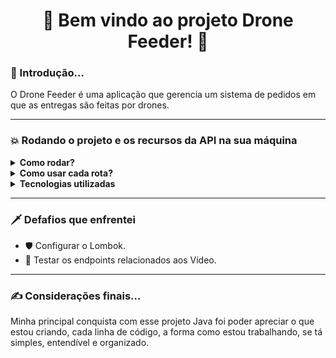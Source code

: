 <h1 align="center">🚀 Bem vindo ao projeto Drone Feeder! 🚀</h1>

<h3>🥱 Introdução...</h3>

<p>O Drone Feeder é uma aplicação que gerencia um sistema de pedidos em que as entregas são feitas por drones.</p>

---

<h3>💥 Rodando o projeto e os recursos da API na sua máquina </h3>

<details>

<summary><strong>Como rodar?</strong></summary>

1. Clone o repositório com o comando:
  - `git clone git@github.com:abnerferreiradesousa/drone-feeder.git`;
    - Entre na pasta do repositório:
      - `cd drone-feeder`
2. Inicie a aplicação com o comando:
 - `docker-compose up -d --build`
   - *Obs: Este comando será responsável por criar dois cointainers docker: um para iniciar banco de dados e outro para subir a API e disponilizar uma URL para acesso da aplicação e deve levar não mais que 5 minutos.*

</details>

<details>

<summary><strong>Como usar cada rota?</strong></summary>  
</br>

[Rotas Documentadas](https://github.com/abnerferreiradesousa/drone-feeder/blob/main/drone-feeder.md)

</details>

<details>
  <summary><strong>Tecnologias utilizadas</strong></summary>
  <br/>
  
  <ul>
    <li>👉 Java</li>
    <li>👉 Spring Boot</li>
    <li>👉 Banco de Dados MySQL</li>
    <li>👉 Docker</li>
    <li>👉 Lombok</li>
    <li>👉 JUnit</li>
    <li>👉 TestContainers</li>
  </ul>

</details>

---

<h3>🗡️ Defafios que enfrentei </h3> 

* 🛡️ Configurar o Lombok.
* 🥊 Testar os endpoints relacionados aos Vídeo.

---

<h3>✍️ Considerações finais...</h3>

<p>Minha principal conquista com esse projeto Java foi poder apreciar o que estou criando, cada linha de código, a forma como estou trabalhando, se tá simples, entendível e organizado.</p>

